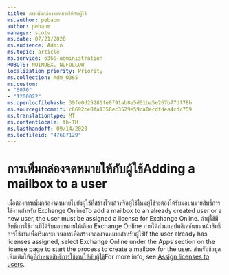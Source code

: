 ```yaml
---
title: การเพิ่มกล่องจดหมายให้กับผู้ใช้
ms.author: pebaum
author: pebaum
manager: scotv
ms.date: 07/21/2020
ms.audience: Admin
ms.topic: article
ms.service: o365-administration
ROBOTS: NOINDEX, NOFOLLOW
localization_priority: Priority
ms.collection: Adm_O365
ms.custom:
- "6070"
- "1200022"
ms.openlocfilehash: 39fe0d25285fe0f91ab8e5d61ba5e267b77df78b
ms.sourcegitcommit: c6692ce0fa1358ec3529e59ca0ecdfdea4cdc759
ms.translationtype: MT
ms.contentlocale: th-TH
ms.lasthandoff: 09/14/2020
ms.locfileid: "47687129"
---
```

# <a name="adding-a-mailbox-to-a-user"></a><span data-ttu-id="110f6-102">การเพิ่มกล่องจดหมายให้กับผู้ใช้</span><span class="sxs-lookup"><span data-stu-id="110f6-102">Adding a mailbox to a user</span></span>

<span data-ttu-id="110f6-103">เมื่อต้องการเพิ่มกล่องจดหมายไปยังผู้ใช้ที่สร้างไว้แล้วหรือผู้ใช้ใหม่ผู้ใช้จะต้องได้รับมอบหมายสิทธิ์การใช้งานสำหรับ Exchange Online</span><span class="sxs-lookup"><span data-stu-id="110f6-103">To add a mailbox to an already created user or a new user, the user must be assigned a license for Exchange Online.</span></span> <span data-ttu-id="110f6-104">ถ้าผู้ใช้มีสิทธิ์การใช้งานที่ได้รับมอบหมายให้เลือก Exchange Online ภายใต้ส่วนแอปพลิเคชันบนหน้าสิทธิ์การใช้งานเพื่อเริ่มกระบวนการเพื่อสร้างกล่องจดหมายสำหรับผู้ใช้</span><span class="sxs-lookup"><span data-stu-id="110f6-104">If the user already has licenses assigned, select Exchange Online under the Apps section on the license page to start the process to create a mailbox for the user.</span></span> <span data-ttu-id="110f6-105">สำหรับข้อมูลเพิ่มเติมให้ดู[ที่กำหนดสิทธิ์การใช้งานให้กับผู้ใช้](https://docs.microsoft.com/microsoft-365/admin/manage/assign-licenses-to-users)</span><span class="sxs-lookup"><span data-stu-id="110f6-105">For more info, see [Assign licenses to users](https://docs.microsoft.com/microsoft-365/admin/manage/assign-licenses-to-users).</span></span>